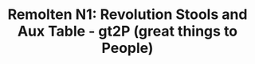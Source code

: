 ---
title: 'Remolten N1: Revolution Stools and Aux Table - gt2P (great things to People)'
layout: entry
presentation: side-by-side
object:
  - id: '2017-89-91'
order: 413
menu: false
---